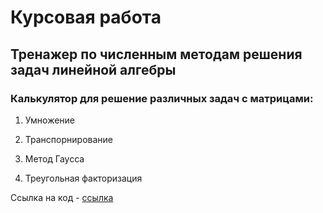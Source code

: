 # Курсовая работа
## Тренажер по численным методам решения задач линейной алгебры

### Калькулятор для решение различных задач с матрицами:

1) Умножение

2) Транспорнирование

3) Метод Гаусса

4) Треугольная факторизация 

Ссылка на код - [ссылка](https://yadi.sk/d/aZBp7irS3wUB9A)

